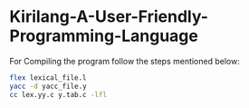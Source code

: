 # Kirilang-A-User-Friendly-Programming-Language
For Compiling the program follow the steps mentioned below:
```bash
flex lexical_file.l
yacc -d yacc_file.y
cc lex.yy.c y.tab.c -lfl
```
